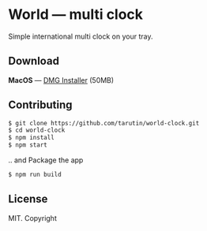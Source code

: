 # World — multi clock
Simple international multi clock on your tray.

## Download
<b>MacOS</b> — [DMG Installer](https://tarutin.github.io/world-clock/builds/World.dmg) (50MB)

## Contributing

```bash
$ git clone https://github.com/tarutin/world-clock.git
$ cd world-clock
$ npm install
$ npm start
```
.. and Package the app
``` bash
$ npm run build
```

## License
MIT. Copyright